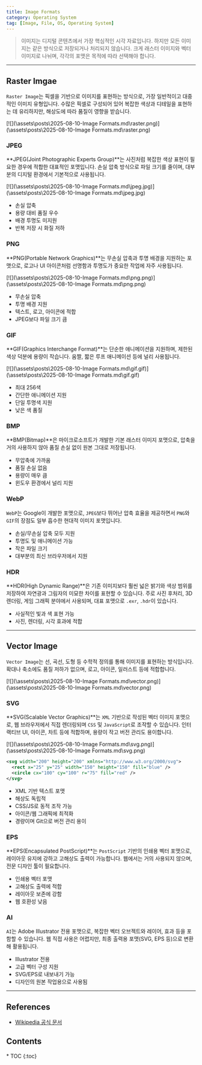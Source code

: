 ```yaml
---
title: Image Formats
category: Operating System
tag: [Image, File, OS, Operating System]
---
```


> 이미지는 디지털 콘텐츠에서 가장 핵심적인 시각 자료입니다. 하지만 모든 이미지는 같은 방식으로 저장되거나 처리되지 않습니다. 크게 래스터 이미지와 벡터 이미지로 나뉘며, 각각의 포맷은 목적에 따라 선택해야 합니다.

---

## Raster Imgae

`Raster Image`는 픽셀을 기반으로 이미지를 표현하는 방식으로, 가장 일반적이고 대중적인 이미지 유형입니다. 수많은 픽셀로 구성되어 있어 복잡한 색상과 디테일을 표현하는 데 유리하지만, 해상도에 따라 품질이 영향을 받습니다.

[![](\assets\posts\2025-08-10-Image Formats.md\raster.png)](\assets\posts\2025-08-10-Image Formats.md\raster.png)

### JPEG

**JPEG(Joint Photographic Experts Group)**는 사진처럼 복잡한 색상 표현이 필요한 경우에 적합한 대표적인 포맷입니다. 손실 압축 방식으로 파일 크기를 줄이며, 대부분의 디지털 환경에서 기본적으로 사용됩니다.

[![](\assets\posts\2025-08-10-Image Formats.md\jpeg.jpg)](\assets\posts\2025-08-10-Image Formats.md\jpeg.jpg)

- 손실 압축
- 용량 대비 품질 우수
- 배경 투명도 미지원
- 반복 저장 시 화질 저하

### PNG

**PNG(Portable Network Graphics)**는 무손실 압축과 투명 배경을 지원하는 포맷으로, 로고나 UI 아이콘처럼 선명함과 투명도가 중요한 작업에 자주 사용됩니다.

[![](\assets\posts\2025-08-10-Image Formats.md\png.png)](\assets\posts\2025-08-10-Image Formats.md\png.png)

- 무손실 압축
- 투명 배경 지원
- 텍스트, 로고, 아이콘에 적합
- JPEG보다 파일 크기 큼

### GIF

**GIF(Graphics Interchange Format)**는 단순한 애니메이션을 지원하며, 제한된 색상 덕분에 용량이 작습니다. 움짤, 짧은 루프 애니메이션 등에 널리 사용됩니다.

[![](\assets\posts\2025-08-10-Image Formats.md\gif.gif)](\assets\posts\2025-08-10-Image Formats.md\gif.gif)

- 최대 256색
- 간단한 애니메이션 지원
- 단일 투명색 지원
- 낮은 색 품질

### BMP

**BMP(Bitmap)**은 마이크로소프트가 개발한 기본 래스터 이미지 포맷으로, 압축을 거의 사용하지 않아 품질 손실 없이 원본 그대로 저장됩니다.

- 무압축에 가까움
- 품질 손실 없음
- 용량이 매우 큼
- 윈도우 환경에서 널리 지원

### WebP

`WebP`는 Google이 개발한 포맷으로, `JPEG`보다 뛰어난 압축 효율을 제공하면서 `PNG`와 `GIF`의 장점도 일부 흡수한 현대적 이미지 포맷입니다.

- 손실/무손실 압축 모두 지원
- 투명도 및 애니메이션 가능
- 작은 파일 크기
- 대부분의 최신 브라우저에서 지원

### HDR

**HDR(High Dynamic Range)**은 기존 이미지보다 훨씬 넓은 밝기와 색상 범위를 저장하여 자연광과 그림자의 미묘한 차이를 표현할 수 있습니다. 주로 사진 후처리, 3D 렌더링, 게임 그래픽 분야에서 사용되며, 대표 포맷으로 `.exr`, `.hdr`이 있습니다.

- 사실적인 빛과 색 표현 가능
- 사진, 렌더링, 시각 효과에 적합

---

## Vector Image

`Vector Image`는 선, 곡선, 도형 등 수학적 정의를 통해 이미지를 표현하는 방식입니다. 확대나 축소에도 품질 저하가 없으며, 로고, 아이콘, 일러스트 등에 적합합니다.

[![](\assets\posts\2025-08-10-Image Formats.md\vector.png)](\assets\posts\2025-08-10-Image Formats.md\vector.png)

### SVG

**SVG(Scalable Vector Graphics)**는 `XML` 기반으로 작성된 벡터 이미지 포맷으로, 웹 브라우저에서 직접 렌더링되며 `CSS` 및 `JavaScript`로 조작할 수 있습니다. 인터랙티브 UI, 아이콘, 차트 등에 적합하며, 용량이 작고 버전 관리도 용이합니다.

[![](\assets\posts\2025-08-10-Image Formats.md\svg.png)](\assets\posts\2025-08-10-Image Formats.md\svg.png)

```xml
<svg width="200" height="200" xmlns="http://www.w3.org/2000/svg">
  <rect x="25" y="25" width="150" height="150" fill="blue" />
  <circle cx="100" cy="100" r="75" fill="red" />
</svg>
```

- XML 기반 텍스트 포맷
- 해상도 독립적
- CSS/JS로 동적 조작 가능
- 아이콘/웹 그래픽에 최적화
- 경량이며 Git으로 버전 관리 용이

### EPS

**EPS(Encapsulated PostScript)**는 `PostScript` 기반의 인쇄용 벡터 포맷으로, 레이아웃 유지에 강하고 고해상도 출력이 가능합니다. 웹에서는 거의 사용되지 않으며, 전문 디자인 툴이 필요합니다.

- 인쇄용 벡터 포맷
- 고해상도 출력에 적합
- 레이아웃 보존에 강함
- 웹 호환성 낮음

### AI

`AI`는 Adobe Illustrator 전용 포맷으로, 복잡한 벡터 오브젝트와 레이어, 효과 등을 포함할 수 있습니다. 웹 직접 사용은 어렵지만, 최종 출력용 포맷(SVG, EPS 등)으로 변환해 활용됩니다.

- Illustrator 전용
- 고급 벡터 구성 지원
- SVG/EPS로 내보내기 가능
- 디자인의 원본 작업용으로 사용됨

---

## References

- [Wikipedia 공식 문서](https://wikipedia.org/wiki/)

<nav class='post-toc' markdown='1'>
  <h2>Contents</h2>
* TOC
{:toc}
</nav>
